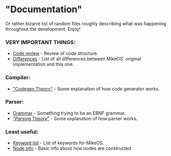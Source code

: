 # "Documentation"

Or rather bizarre list of random files roughly describing what was happening
throughout the development. Enjoy!

### VERY IMPORTANT THINGS:

- [Code review](review.md) - Review of code structure.
- [Differences](differences.md) - List of all differences between MikeOS'
original implementation and this one.

### Compiler:

- ["Codegen Theory"](codegen_theory.md) - Some explanation of how code generator
works.

### Parser:

- [Grammar](grammar.ebnf) - Something trying to be an EBNF grammar.
- ["Parsing Theory"](parsing_theory.md) - Some explanation of how parser works.

### Least useful:

- [Keyword list](list.md) - List of keywords for MikeOS.
- [Node info](node_info.md) - Basic info about how nodes are constructed.
